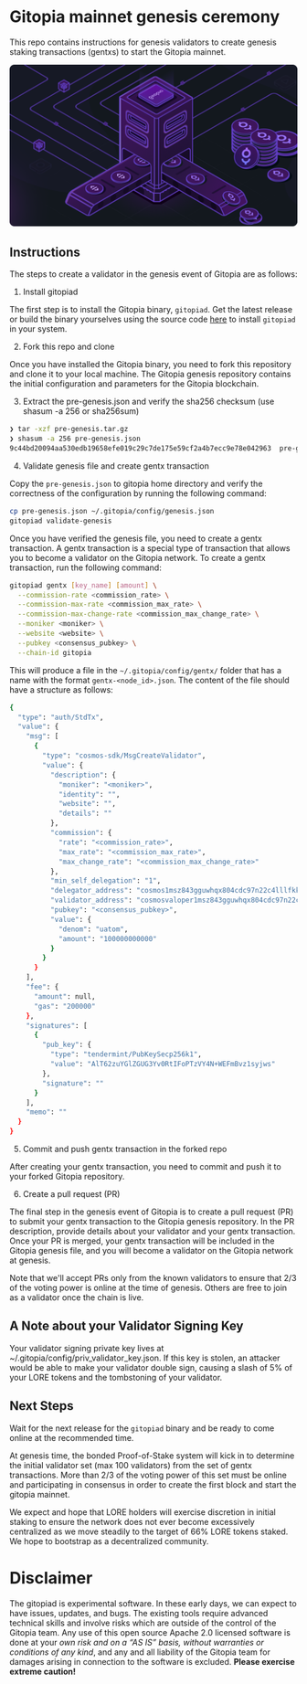 # Gitopia mainnet genesis ceremony

This repo contains instructions for genesis validators to create genesis
staking transactions (gentxs) to start the Gitopia mainnet.

![](genesis_ceremony_cover.png)

## Instructions

The steps to create a validator in the genesis event of Gitopia are as follows:

1. Install gitopiad

The first step is to install the Gitopia binary, `gitopiad`. Get the latest release or build the binary yourselves using the source code [here](https://github.com/gitopia/gitopia) to install `gitopiad` in your system.

2. Fork this repo and clone

Once you have installed the Gitopia binary, you need to fork this repository and clone it to your local machine. The Gitopia genesis repository contains the initial configuration and parameters for the Gitopia blockchain.

3. Extract the pre-genesis.json and verify the sha256 checksum (use shasum -a 256 or sha256sum)

```bash
❯ tar -xzf pre-genesis.tar.gz
❯ shasum -a 256 pre-genesis.json
9c44bd20094aa530edb19658efe019c29c7de175e59cf2a4b7ecc9e78e042963  pre-genesis.json
```

4. Validate genesis file and create gentx transaction

Copy the `pre-genesis.json` to gitopia home directory and verify the correctness of the configuration by running the following command:

```bash
cp pre-genesis.json ~/.gitopia/config/genesis.json
gitopiad validate-genesis
```

Once you have verified the genesis file, you need to create a gentx transaction. A gentx transaction is a special type of transaction that allows you to become a validator on the Gitopia network. To create a gentx transaction, run the following command:

```bash
gitopiad gentx [key_name] [amount] \
  --commission-rate <commission_rate> \
  --commission-max-rate <commission_max_rate> \
  --commission-max-change-rate <commission_max_change_rate> \
  --moniker <moniker> \
  --website <website> \
  --pubkey <consensus_pubkey> \
  --chain-id gitopia
```

This will produce a file in the `~/.gitopia/config/gentx/` folder that has a name with the format `gentx-<node_id>.json`. The content of the file should have a structure as follows:

```bash
{
  "type": "auth/StdTx",
  "value": {
    "msg": [
      {
        "type": "cosmos-sdk/MsgCreateValidator",
        "value": {
          "description": {
            "moniker": "<moniker>",
            "identity": "",
            "website": "",
            "details": ""
          },
          "commission": {
            "rate": "<commission_rate>",
            "max_rate": "<commission_max_rate>",
            "max_change_rate": "<commission_max_change_rate>"
          },
          "min_self_delegation": "1",
          "delegator_address": "cosmos1msz843gguwhqx804cdc97n22c4lllfkk39qlnc",
          "validator_address": "cosmosvaloper1msz843gguwhqx804cdc97n22c4lllfkk5352lt",
          "pubkey": "<consensus_pubkey>",
          "value": {
            "denom": "uatom",
            "amount": "100000000000"
          }
        }
      }
    ],
    "fee": {
      "amount": null,
      "gas": "200000"
    },
    "signatures": [
      {
        "pub_key": {
          "type": "tendermint/PubKeySecp256k1",
          "value": "AlT62zuYGlZGUG3Yv0RtIFoPTzVY4N+WEFmBvz1syjws"
        },
        "signature": ""
      }
    ],
    "memo": ""
  }
}
```

5. Commit and push gentx transaction in the forked repo

After creating your gentx transaction, you need to commit and push it to your forked Gitopia repository.

6. Create a pull request (PR)

The final step in the genesis event of Gitopia is to create a pull request (PR) to submit your gentx transaction to the Gitopia genesis repository. In the PR description, provide details about your validator and your gentx transaction. Once your PR is merged, your gentx transaction will be included in the Gitopia genesis file, and you will become a validator on the Gitopia network at genesis.

Note that we'll accept PRs only from the known validators to ensure that 2/3 of the voting power is online at the time of genesis. Others are free to join as a validator once the chain is live.

## A Note about your Validator Signing Key
Your validator signing private key lives at ~/.gitopia/config/priv_validator_key.json. If this key is stolen, an attacker would be able to make your validator double sign, causing a slash of 5% of your LORE tokens and the tombstoning of your validator.

## Next Steps
Wait for the next release for the `gitopiad` binary and be ready to come online at the recommended time.

At genesis time, the bonded Proof-of-Stake system will kick in to determine the initial validator set (max 100 validators) from the set of gentx transactions. More than 2/3 of the voting power of this set must be online and participating in consensus in order to create the first block and start the gitopia mainnet.

We expect and hope that LORE holders will exercise discretion in initial staking to ensure the network does not ever become excessively centralized as we move steadily to the target of 66% LORE tokens staked. We hope to bootstrap as a decentralized community.

# Disclaimer

The gitopiad is experimental software. In these early days, we can expect to have issues, updates, and bugs. The existing tools require advanced technical skills and involve risks which are outside of the control of the Gitopia team. Any use of this open source Apache 2.0 licensed software is done at your *own risk and on a “AS IS” basis, without warranties or conditions of any kind*, and any and all liability of the Gitopia team for damages arising in connection to the software is excluded. **Please exercise extreme caution!**
